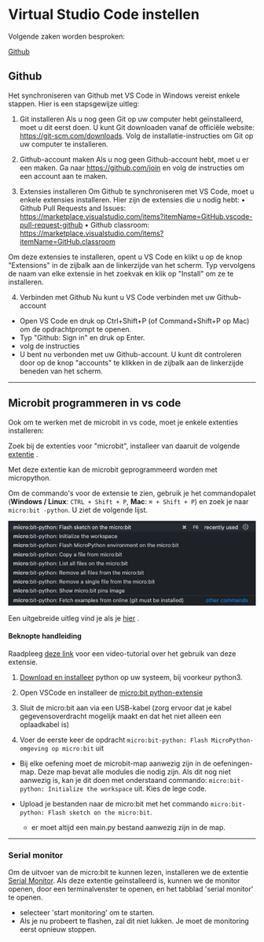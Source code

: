 # Virtual Studio Code instellen
Volgende zaken worden besproken:

[Github]()
## Github
Het synchroniseren van Github met VS Code in Windows vereist enkele stappen. Hier is een stapsgewijze uitleg:

1. Git installeren Als u nog geen Git op uw computer hebt geïnstalleerd, moet u dit eerst doen. U kunt Git downloaden vanaf de officiële website: https://git-scm.com/downloads. 
Volg de installatie-instructies om Git op uw computer te installeren.
2. Github-account maken Als u nog geen Github-account hebt, moet u er een maken. Ga naar https://github.com/join en volg de instructies om een account aan te maken.


3. Extensies installeren Om Github te synchroniseren met VS Code, moet u enkele extensies installeren. Hier zijn de extensies die u nodig hebt:
•	Github Pull Requests and Issues: https://marketplace.visualstudio.com/items?itemName=GitHub.vscode-pull-request-github
•	Github classroom: https://marketplace.visualstudio.com/items?itemName=GitHub.classroom

Om deze extensies te installeren, opent u VS Code en klikt u op de knop "Extensions" in de zijbalk aan de linkerzijde van het scherm. Typ vervolgens de naam van elke extensie in het zoekvak en klik op "Install" om ze te installeren.

4. Verbinden met Github 
Nu kunt u VS Code verbinden met uw Github-account 
*	Open VS Code en druk op Ctrl+Shift+P (of Command+Shift+P op Mac) om de opdrachtprompt te openen.
*	Typ "Github: Sign in" en druk op Enter.
*	volg de instructies
*	U bent nu verbonden met uw Github-account. U kunt dit controleren door op de knop "accounts" te klikken in de zijbalk aan de linkerzijde beneden van het scherm. 
___

## Microbit programmeren in vs code
Ook om te werken met de microbit in vs code, moet je enkele extenties installeren:

Zoek bij de extenties voor "microbit", installeer van daaruit de volgende [extentie](https://marketplace.visualstudio.com/items?itemName=MAKinteract.micro-bit-python) .


Met deze extentie kan de microbit geprogrammeerd worden met micropython.



Om de commando's voor de extensie te zien, gebruik je het commandopalet (**Windows / Linux**: `CTRL + Shift + P`, **Mac**: `⌘ + Shift + P`) en zoek je naar `micro:bit -python`. U ziet de volgende lijst.

![Opdrachten](images/commands.png)

Een uitgebreide uitleg vind je als je [hier](https://marketplace.visualstudio.com/items?itemName=MAKinteract.micro-bit-python) .


#### Beknopte handleiding
Raadpleeg [deze link](https://youtu.be/eSGJLu1kqyg) voor een video-tutorial over het gebruik van deze extensie.

1. [Download en installeer](https://www.python.org/downloads/) python op uw systeem, bij voorkeur python3.
   
2. Open VSCode en installeer de [micro:bit python-extensie](https://marketplace.visualstudio.com/items?itemName=MAKinteract.micro-bit-python)
3. Sluit de micro:bit aan via een USB-kabel (zorg ervoor dat je kabel gegevensoverdracht mogelijk maakt en dat het niet alleen een oplaadkabel is)
4. Voer de eerste keer de opdracht `micro:bit-python: Flash MicroPython-omgeving op micro:bit` uit

* Bij elke oefening moet de microbit-map aanwezig zijn in de oefeningen-map. Deze map bevat alle modules die nodig zijn. Als dit nog niet aanwezig is, kan je dit doen met onderstaand commando:
`micro:bit-python: Initialize the workspace` uit. Kies de lege code.

* Upload je bestanden naar de micro:bit met het commando `micro:bit-python: Flash sketch on the micro:bit`. 
  * er moet altijd een main.py bestand aanwezig zijn in de map.

___

### Serial monitor
Om de uitvoer van de micro:bit te kunnen lezen, installeren we de extentie [Serial Monitor](https://marketplace.visualstudio.com/items?itemName=ms-vscode.vscode-serial-monitor).
Als deze extentie geïnstalleerd is, kunnen we de monitor openen, door een terminalvenster te openen, en het tabblad 'serial monitor' te openen.
* selecteer 'start monitoring' om te starten.
* Als je nu probeert te flashen, zal dit niet lukken. Je moet de monitoring eerst opnieuw stoppen.

